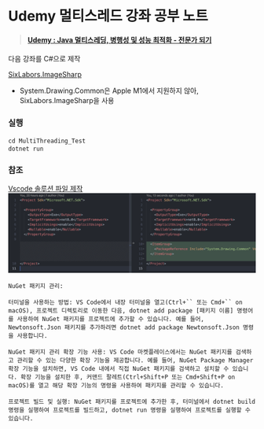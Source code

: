 # Udemy 멀티스레드 강좌 공부 노트
> #### [Udemy : Java 멀티스레딩, 병행성 및 성능 최적화 - 전문가 되기](https://www.udemy.com/course/java-multi-threading/?couponCode=KEEPLEARNING)
다음 강좌를 C#으로 제작


[SixLabors.ImageSharp](https://docs.sixlabors.com/index.html)
* System.Drawing.Common은 Apple M1에서 지원하지 않아, SixLabors.ImageSharp을 사용

### 실행

```shell
cd MultiThreading_Test
dotnet run
```

### 참조

[Vscode 솔루션 파일 제작](https://stackoverflow.com/questions/36343223/create-c-sharp-sln-file-with-visual-studio-code)
![](./img/2024-03-16-02-26-34.png)


```
NuGet 패키지 관리:

터미널을 사용하는 방법: VS Code에서 내장 터미널을 열고(Ctrl+`` 또는 Cmd+`` on macOS), 프로젝트 디렉토리로 이동한 다음, dotnet add package [패키지 이름] 명령어를 사용하여 NuGet 패키지를 프로젝트에 추가할 수 있습니다. 예를 들어, Newtonsoft.Json 패키지를 추가하려면 dotnet add package Newtonsoft.Json 명령을 사용합니다.

NuGet 패키지 관리 확장 기능 사용: VS Code 마켓플레이스에서는 NuGet 패키지를 검색하고 관리할 수 있는 다양한 확장 기능을 제공합니다. 예를 들어, NuGet Package Manager 확장 기능을 설치하면, VS Code 내에서 직접 NuGet 패키지를 검색하고 설치할 수 있습니다. 확장 기능을 설치한 후, 커맨드 팔레트(Ctrl+Shift+P 또는 Cmd+Shift+P on macOS)를 열고 해당 확장 기능의 명령을 사용하여 패키지를 관리할 수 있습니다.

프로젝트 빌드 및 실행: NuGet 패키지를 프로젝트에 추가한 후, 터미널에서 dotnet build 명령을 실행하여 프로젝트를 빌드하고, dotnet run 명령을 실행하여 프로젝트를 실행할 수 있습니다.
```
